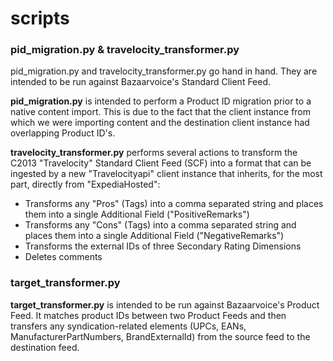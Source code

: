scripts
=======

### pid_migration.py & travelocity_transformer.py

pid_migration.py and travelocity_transformer.py go hand in hand.  They are intended to be run against Bazaarvoice's Standard Client Feed.

**pid_migration.py** is intended to perform a Product ID migration prior to a native content import. This is due to the fact that the client instance from which we were importing content and the destination client instance had overlapping Product ID's.

**travelocity_transformer.py** performs several actions to transform the C2013 "Travelocity" Standard Client Feed (SCF) into a format that can be ingested by a new "Travelocityapi" client instance that inherits, for the most part, directly from "ExpediaHosted":

* Transforms any "Pros" (Tags) into a comma separated string and places them into a single Additional Field ("PositiveRemarks")
* Transforms any "Cons" (Tags) into a comma separated string and places them into a single Additional Field ("NegativeRemarks")
* Transforms the external IDs of three Secondary Rating Dimensions
* Deletes comments

### target_transformer.py

**target_transformer.py** is intended to be run against Bazaarvoice's Product Feed.  It matches product IDs between two Product Feeds and then transfers any syndication-related elements (UPCs, EANs, ManufacturerPartNumbers, BrandExternalId) from the source feed to the destination feed.